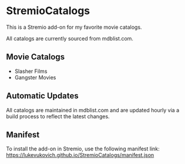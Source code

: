 # StremioCatalogs
This is a Stremio add-on for my favorite movie catalogs.

All catalogs are currently sourced from mdblist.com.

## Movie Catalogs
- Slasher Films
- Gangster Movies

## Automatic Updates
All catalogs are maintained in mdblist.com and are updated hourly via a build process to reflect the latest changes.

## Manifest
To install the add-on in Stremio, use the following manifest link: https://lukevukovich.github.io/StremioCatalogs/manifest.json